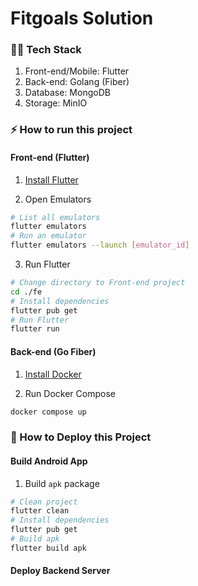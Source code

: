 # Fitgoals Solution

### 🧑‍💻 Tech Stack

1. Front-end/Mobile: Flutter
2. Back-end: Golang (Fiber)
3. Database: MongoDB
4. Storage: MinIO

### ⚡ How to run this project

#### Front-end (Flutter)

1. [Install Flutter](https://docs.flutter.dev/get-started/install)

2. Open Emulators

```sh
# List all emulators
flutter emulators
# Run an emulator
flutter emulators --launch [emulator_id]
```

3. Run Flutter

```sh
# Change directory to Front-end project
cd ./fe
# Install dependencies
flutter pub get
# Run Flutter
flutter run
```

#### Back-end (Go Fiber)

1. [Install Docker](https://www.docker.com/products/docker-desktop/)

2. Run Docker Compose

```sh
docker compose up
```

### 🚀 How to Deploy this Project

#### Build Android App

1. Build `apk` package

```sh
# Clean project
flutter clean
# Install dependencies
flutter pub get
# Build apk
flutter build apk
```

#### Deploy Backend Server
